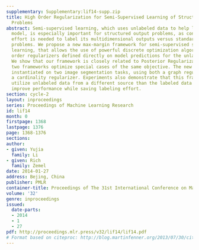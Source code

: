 ```yaml
---
supplementary: Supplementary:lif14-supp.zip
title: High Order Regularization for Semi-Supervised Learning of Structured Output
  Problems
abstract: Semi-supervised learning, which uses unlabeled data to help learn a discriminative
  model, is especially important for structured output problems, as considerably more
  effort is needed to label its multidimensional outputs versus standard single output
  problems. We propose a new max-margin framework for semi-supervised structured output
  learning, that allows the use of powerful discrete optimization algorithms and high
  order regularizers defined directly on model predictions for the unlabeled examples.
  We show that our framework is closely related to Posterior Regularization, and the
  two frameworks optimize special cases of the same objective. The new framework is
  instantiated on two image segmentation tasks, using both a graph regularizer and
  a cardinality regularizer. Experiments also demonstrate that this framework can
  utilize unlabeled data from a different source than the labeled data to significantly
  improve performance while saving labeling effort.
section: cycle-2
layout: inproceedings
series: Proceedings of Machine Learning Research
id: lif14
month: 0
firstpage: 1368
lastpage: 1376
page: 1368-1376
sections: 
author:
- given: Yujia
  family: Li
- given: Rich
  family: Zemel
date: 2014-01-27
address: Bejing, China
publisher: PMLR
container-title: Proceedings of The 31st International Conference on Machine Learning
volume: '32'
genre: inproceedings
issued:
  date-parts:
  - 2014
  - 1
  - 27
pdf: http://proceedings.mlr.press/v32/lif14/lif14.pdf
# Format based on citeproc: http://blog.martinfenner.org/2013/07/30/citeproc-yaml-for-bibliographies/
---
```

